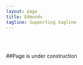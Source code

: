 ```yaml
---
layout: page
title: Edmunds
tagline: Supporting tagline
---
```

  
  <br/>  
  <br/> 


##Page is under construction